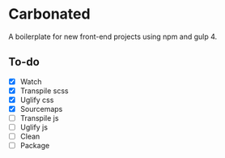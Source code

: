# Carbonated

A boilerplate for new front-end projects using npm and gulp 4.

## To-do

- [x] Watch
- [x] Transpile scss
- [x] Uglify css
- [x] Sourcemaps
- [ ] Transpile js
- [ ] Uglify js
- [ ] Clean
- [ ] Package
